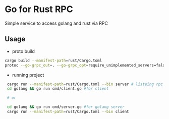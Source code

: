# Go for Rust RPC

Simple service to access golang and rust via RPC

## Usage

- proto build 
``` bash
cargo build --manifest-path=rust/Cargo.toml
protoc --go-grpc_out=. --go-grpc_opt=require_unimplemented_servers=false --go_out=. proto/*.proto
```

- running project

```bash
 cargo run --manifest-path=rust/Cargo.toml --bin server # listeing rpc server
 cd golang && go run cmd/client.go #for client

 # or

 cd golang && go run cmd/server.go #for golang server
 cargo run --manifest-path=rust/Cargo.toml --bin client
```